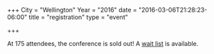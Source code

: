 +++
City = "Wellington"
Year = "2016"
date = "2016-03-06T21:28:23-06:00"
title = "registration"
type = "event"

+++

At 175 attendees, the conference is sold out! A [wait list](https://devopsdays-wellington-2016.lilregie.com/step1) is available.
